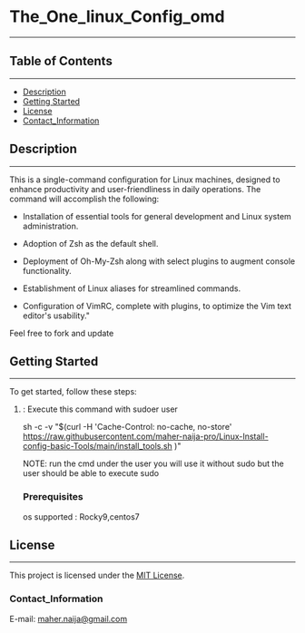 # The_One_linux_Config_omd

---

## Table of Contents
---
- [Description](#description)
- [Getting Started](#getting-started)
- [License](#license)
- [Contact_Information](#Contact_Information)

## Description
---
This is a single-command configuration for Linux machines, designed to enhance productivity and user-friendliness in daily operations. The command will accomplish the following:

- Installation of essential tools for general development and Linux system administration.

- Adoption of Zsh as the default shell.

- Deployment of Oh-My-Zsh along with select plugins to augment console functionality.

- Establishment of Linux aliases for streamlined commands.

- Configuration of VimRC, complete with plugins, to optimize the Vim text editor's usability."

Feel free to fork and update 

## Getting Started
---
To get started, follow these steps:
1. : Execute this command with sudoer user 

   sh -c -v "$(curl -H 'Cache-Control: no-cache, no-store'  https://raw.githubusercontent.com/maher-naija-pro/Linux-Install-config-basic-Tools/main/install_tools.sh  )"

    NOTE: run the cmd under the user you will use it without sudo but the user should  be able to execute sudo 
   ### Prerequisites

   os supported : Rocky9,centos7

## License
---
This project is licensed under the [MIT License](LICENSE).


### Contact_Information
 E-mail: maher.naija@gmail.com




